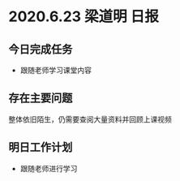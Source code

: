 # 2020.6.23 梁道明 日报

## 今日完成任务

- 跟随老师学习课堂内容


## 存在主要问题

整体依旧陌生，仍需要查阅大量资料并回顾上课视频


## 明日工作计划

- 跟随老师进行学习


